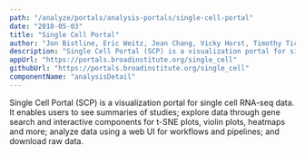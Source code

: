 ```yaml
---
path: "/analyze/portals/analysis-portals/single-cell-portal"
date: "2018-05-03"
title: "Single Cell Portal"
author: "Jon Bistline, Eric Weitz, Jean Chang, Vicky Horst, Timothy Tickle"
description: "Single Cell Portal (SCP) is a visualization portal for single cell RNA-seq data."
appUrl: "https://portals.broadinstitute.org/single_cell"
githubUrl: "https://portals.broadinstitute.org/single_cell"
componentName: "analysisDetail"
---
```


Single Cell Portal (SCP) is a visualization portal for single cell RNA-seq data. It enables users to see summaries of studies; explore data through gene search and interactive components for t-SNE plots, violin plots, heatmaps and more; analyze data using a web UI for workflows and pipelines; and download raw data.
